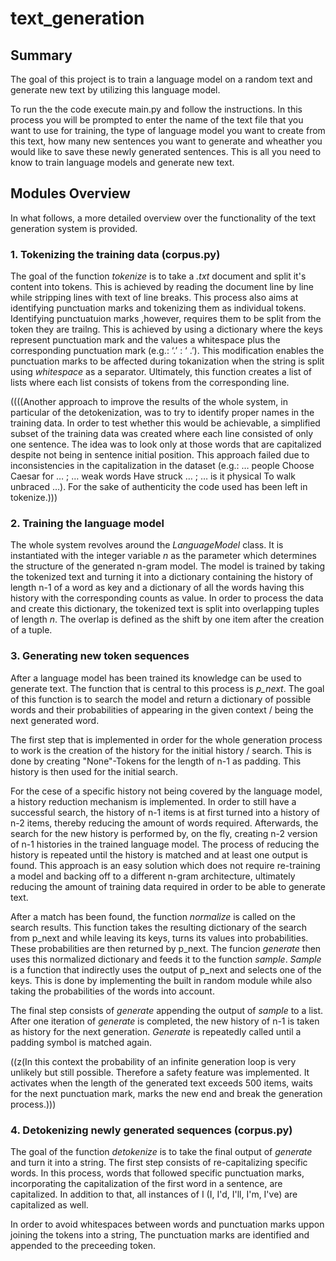 # text_generation

## Summary
The goal of this project is to train a language model on a random text and generate new text by utilizing this language model.
 
To run the the code execute main.py and follow the instructions. In this process you will be prompted to enter the name of the text file that you want to use for training, the type of language model you want to create from this text, how many new sentences you want to generate and wheather you would like to save these newly generated sentences.
This is all you need to know to train language models and generate new text.  

## Modules Overview

In what follows, a more detailed overview over the functionality of the text generation system is provided.

### 1. Tokenizing the training data (corpus.py)
The goal of the function _tokenize_ is to take a _.txt_ document and split it's content into tokens. This is achieved by reading the document line by line while stripping lines with text of line breaks. This process also aims at identifying punctuation marks and tokenizing them as individual tokens. Identifying punctuatuion marks ,however, requires them to be split from the token they are trailng. This is achieved by using a dictionary where the keys represent punctuation mark and the values a whitespace plus the corresponding punctuation mark (e.g.: ‘.’ : ‘ .’). This modification enables the punctuation marks to be affected during tokanization when the string is split using _whitespace_ as a separator.
Ultimately, this function creates a list of lists where each list consists of tokens from the corresponding line.

((((Another approach to improve the results of the whole system, in particular of the detokenization, was to try to identify proper names in the training data. In order to test whether this would be achievable, a simplified subset of the training data was created where each line consisted of only one sentence. The idea was to look only at those words that are capitalized despite not being in sentence initial position. This approach failed due to inconsistencies in the capitalization in the dataset (e.g.: … people Choose Caesar for … ; … weak words Have struck … ; … is it physical To walk unbraced …). For the sake of authenticity the code used has been left in tokenize.)))

### 2. Training the language model
The whole system revolves around the _LanguageModel_ class. It is instantiated with the integer variable _n_ as the parameter which determines the structure of the generated n-gram model.
The model is trained by taking the tokenized text and turning it into a dictionary containing the history of length n-1 of a word as key and a dictionary of all the words having this history with the corresponding counts as value. In order to process the data and create this dictionary, the tokenized text is split into overlapping tuples of length _n_. The overlap is defined as the shift by one item after the creation of a tuple. 

### 3. Generating new token sequences
After a language model has been trained its knowledge can be used to generate text. The function that is central to this process is _p_next_. The goal of this function is to search the model and return a dictionary of possible words and their probabilities of appearing in the given context / being the next generated word.

The first step that is implemented in order for the whole generation process to work is the creation of the history for
the initial history / search. This is done by creating "None"-Tokens for the length of n-1 as padding. This history is then used for the initial search.

For the cese of a specific history not being covered by the language model, a history reduction mechanism is implemented.
In order to still have a successful search, the history of n-1 items is at first turned into a history of n-2 items, thereby reducing the amount of words required.
Afterwards, the search for the new history is performed by, on the fly, creating n-2 version of n-1 histories in the trained language model.
The process of reducing the history is repeated until the history is matched and at least one output is found.
This approach is an easy solution which does not require re-training a model and backing off to a different n-gram architecture, ultimately reducing the amount of training data required in order to be able to generate text.

After a match has been found, the function _normalize_ is called on the search results. This function takes the
resulting dictionary of the search from p_next and while leaving its keys, turns its values into probabilities. These probabilities are then returned by p_next.
The funcion _generate_ then uses this normalized dictionary and feeds it to the function _sample_. _Sample_ is a function that indirectly
uses the output of p_next and selects one of the keys. This is done by implementing the built in random module while also taking the probabilities of the words into account.

The final step consists of _generate_ appending the output of _sample_ to a list. After one iteration of _generate_ is
completed, the new history of n-1 is taken as history for the next generation. _Generate_ is repeatedly called until a padding symbol is matched again.

((z(In this context the probability of an infinite generation loop is very unlikely but still
possible. Therefore a safety feature was implemented. It activates when the length of the generated text exceeds 500
items, waits for the next punctuation mark, marks the new end and break the generation process.)))

### 4. Detokenizing newly generated sequences (corpus.py)
The goal of the function _detokenize_ is to take the final output of _generate_ and turn it into a string.
The first step consists of re-capitalizing specific words. In this process, words that followed specific punctuation marks, incorporating the capitalization of the first word in a sentence, are capitalized. In addition to that, all instances of I (I, I'd, I'll, I'm, I've) are capitalized as well.

In order to avoid whitespaces between words and punctuation marks uppon joining the tokens into a string, The punctuation marks are identified and appended to the preceeding token.

